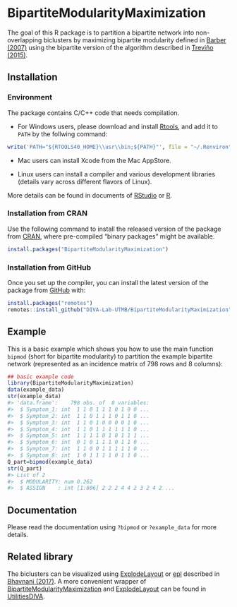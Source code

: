 
<!-- README.md is generated from README.Rmd. Please edit that file -->

# BipartiteModularityMaximization

The goal of this R package is to partition a bipartite network into
non-overlapping biclusters by maximizing bipartite modularity defined in
[Barber (2007)](https://doi.org/10.1103/PhysRevE.76.066102) using the
bipartite version of the algorithm described in [Treviño
(2015)](https://doi.org/10.1088/1742-5468/2015/02/P02003).

## Installation

### Environment

The package contains C/C++ code that needs compilation.

-   For Windows users, please download and install
    [Rtools](https://cran.r-project.org/bin/windows/Rtools/rtools40.html),
    and add it to `PATH` by the follwing command:

``` r
write('PATH="${RTOOLS40_HOME}\\usr\\bin;${PATH}"', file = "~/.Renviron", append = TRUE)
```

-   Mac users can install Xcode from the Mac AppStore.

-   Linux users can install a compiler and various development libraries
    (details vary across different flavors of Linux).

More details can be found in documents of
[RStudio](https://support.rstudio.com/hc/en-us/articles/200486498-Package-Development-Prerequisites)
or [R](https://cran.r-project.org/doc/manuals/r-devel/R-admin.pdf).

### Installation from CRAN

Use the following command to install the released version of the package
from
[CRAN](https://cran.r-project.org/package=BipartiteModularityMaximization),
where pre-compiled “binary packages” might be available.

``` r
install.packages("BipartiteModularityMaximization")
```

### Installation from GitHub

Once you set up the compiler, you can install the latest version of the
package from
[GitHub](https://github.com/DIVA-Lab-UTMB/BipartiteModularityMaximization)
with:

``` r
install.packages("remotes")
remotes::install_github("DIVA-Lab-UTMB/BipartiteModularityMaximization")
```

## Example

This is a basic example which shows you how to use the main function
`bipmod` (short for bipartite modularity) to partition the example
bipartite network (represented as an incidence matrix of 798 rows and 8
columns):

``` r
## basic example code
library(BipartiteModularityMaximization)
data(example_data)
str(example_data)
#> 'data.frame':    798 obs. of  8 variables:
#>  $ Symptom_1: int  1 1 0 1 1 1 0 1 0 0 ...
#>  $ Symptom_2: int  1 1 0 1 1 1 0 1 1 0 ...
#>  $ Symptom_3: int  1 1 0 1 0 0 0 0 1 0 ...
#>  $ Symptom_4: int  1 1 0 1 1 1 1 1 1 0 ...
#>  $ Symptom_5: int  1 1 1 1 0 1 0 1 1 1 ...
#>  $ Symptom_6: int  0 1 0 1 1 1 0 1 1 0 ...
#>  $ Symptom_7: int  1 1 0 0 1 1 1 1 1 0 ...
#>  $ Symptom_8: int  1 0 1 1 1 1 0 1 1 0 ...
Q_part=bipmod(example_data)
str(Q_part)
#> List of 2
#>  $ MODULARITY: num 0.262
#>  $ ASSIGN    : int [1:806] 2 2 2 4 4 2 3 2 4 2 ...
```

## Documentation

Please read the documentation using `?bipmod` or `?example_data` for
more details.

## Related library

The biclusters can be visualized using
[ExplodeLayout](https://github.com/DIVA-Lab-UTMB/ExplodeLayout) or
[epl](https://github.com/UTMB-DIVA-Lab/epl) described in [Bhavnani
(2017)](https://www.ncbi.nlm.nih.gov/pmc/articles/PMC5543384/pdf/2613038.pdf).
A more convenient wrapper of
[BipartiteModularityMaximization](https://github.com/DIVA-Lab-UTMB/BipartiteModularityMaximization)
and [ExplodeLayout](https://github.com/DIVA-Lab-UTMB/ExplodeLayout) can
be found in
[UtilitiesDIVA](https://github.com/DIVA-Lab-UTMB/UtilitiesDIVA).
